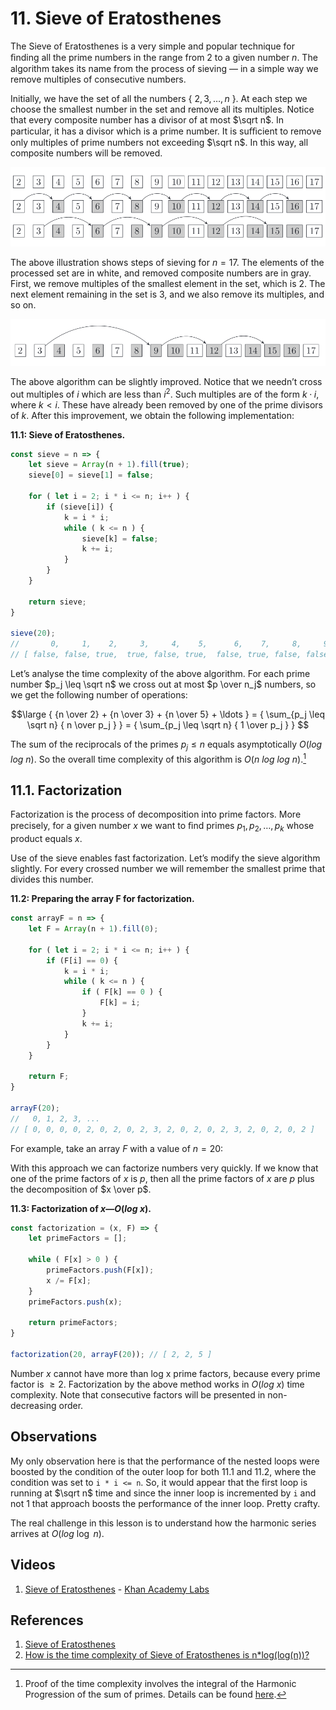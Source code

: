 # 11. Sieve of Eratosthenes

The Sieve of Eratosthenes is a very simple and popular technique for ﬁnding all the prime numbers in the range from 2 to a given number $n$. The algorithm takes its name from the process of sieving — in a simple way we remove multiples of consecutive numbers.

Initially, we have the set of all the numbers { $2, 3, \ldots, n$ }. At each step we choose the smallest number in the set and remove all its multiples. Notice that every composite number has a divisor of at most $\sqrt n$. In particular, it has a divisor which is a prime number. It is suﬃcient to remove only multiples of prime numbers not exceeding $\sqrt n$. In this way, all composite numbers will be removed.

![3 rows of sequences](/.attachments/3-rows-sequence.png)

The above illustration shows steps of sieving for $n = 17$. The elements of the processed set are in white, and removed composite numbers are in gray. First, we remove multiples of the smallest element in the set, which is 2. The next element remaining in the set is 3, and we also remove its multiples, and so on.

![Jumps in sequence](/.attachments/jumps-sequence.png)

The above algorithm can be slightly improved. Notice that we needn’t cross out multiples of $i$ which are less than $i^2$. Such multiples are of the form $k · i$, where $k < i$. These have already been removed by one of the prime divisors of $k$. After this improvement, we obtain the following implementation:

**11.1: Sieve of Eratosthenes.**
```js
const sieve = n => {
    let sieve = Array(n + 1).fill(true);
    sieve[0] = sieve[1] = false;

    for ( let i = 2; i * i <= n; i++ ) {
        if (sieve[i]) {
            k = i * i;
            while ( k <= n ) {
                sieve[k] = false;
                k += i;
            }
        }
    }

    return sieve;
}

sieve(20);
//       0,     1,    2,     3,     4,    5,      6,    7,     8,     9,    10,   11,    12,   13,     14,    15,   16,   17,     18,    19,    20 
// [ false, false, true,  true, false, true,  false, true, false, false, false, true, false, true,  false, false, false, true,  false, true, false ]
```

Let’s analyse the time complexity of the above algorithm. For each prime number $p_j \leq \sqrt n$ we cross out at most $p \over n_j$ numbers, so we get the following number of operations:

$$\large
{ {n \over 2} + {n \over 3} + {n \over 5} + \ldots } = { \sum_{p_j \leq \sqrt n} { n \over p_j } }  = { \sum_{p_j \leq \sqrt n} { 1 \over p_j } } 
$$

The sum of the reciprocals of the primes $p_j \leq n$ equals asymptotically $O(log\text{ }log\text{ }n)$. So the overall time complexity of this algorithm is $O(n\text{ }log\text{ }log\text{ }n)$.[^1]

## 11.1. Factorization

Factorization is the process of decomposition into prime factors. More precisely, for a given number $x$ we want to ﬁnd primes $p_1 ,p_2 , \ldots, p_k$ whose product equals $x$.

Use of the sieve enables fast factorization. Let’s modify the sieve algorithm slightly. For every crossed number we will remember the smallest prime that divides this number.

**11.2: Preparing the array F for factorization.**
```js
const arrayF = n => {
    let F = Array(n + 1).fill(0);
    
    for ( let i = 2; i * i <= n; i++ ) {
        if (F[i] == 0) {
            k = i * i;
            while ( k <= n ) {
                if ( F[k] == 0 ) {
                    F[k] = i;
                }
                k += i;
            }
        }
    }

    return F;
}

arrayF(20);
//   0, 1, 2, 3, ...
// [ 0, 0, 0, 0, 2, 0, 2, 0, 2, 3, 2, 0, 2, 0, 2, 3, 2, 0, 2, 0, 2 ]
```

For example, take an array $F$ with a value of $n = 20$:

With this approach we can factorize numbers very quickly. If we know that one of the prime factors of $x$ is $p$, then all the prime factors of $x$ are $p$ plus the decomposition of $x \over p$.

**11.3: Factorization of $x — O(log\text{ }x)$.**
```js
const factorization = (x, F) => {
    let primeFactors = [];

    while ( F[x] > 0 ) {
        primeFactors.push(F[x]);
        x /= F[x];
    }
    primeFactors.push(x);

    return primeFactors;
}

factorization(20, arrayF(20)); // [ 2, 2, 5 ]
```

Number $x$ cannot have more than log x prime factors, because every prime factor is $\geq 2$. Factorization by the above method works in $O(log\text{ }x)$ time complexity. Note that consecutive factors will be presented in non-decreasing order.

## Observations

My only observation here is that the performance of the nested loops were boosted by the condition of the outer loop for both 11.1 and 11.2, where the condition was set to `i * i <= n`. So, it would appear that the first loop is running at $\sqrt n$ time and since the inner loop is incremented by `i` and not 1 that approach boosts the performance of the inner loop. Pretty crafty.

The real challenge in this lesson is to understand how the harmonic series arrives at $O(log\text{ }\log\text{ }n)$.

## Videos

1. [Sieve of Eratosthenes](https://youtu.be/klclklsWzrY) - [Khan Academy Labs](https://youtube.com/@KhanAcademyLabs)

## References

1. [Sieve of Eratosthenes](https://en.wikipedia.org/wiki/Sieve_of_Eratosthenes)
2. [How is the time complexity of Sieve of Eratosthenes is n*log(log(n))?](https://www.geeksforgeeks.org/how-is-the-time-complexity-of-sieve-of-eratosthenes-is-nloglogn/)

[^1]: Proof of the time complexity involves the integral of the Harmonic Progression of the sum of primes. Details can be found [here](https://www.geeksforgeeks.org/how-is-the-time-complexity-of-sieve-of-eratosthenes-is-nloglogn/).